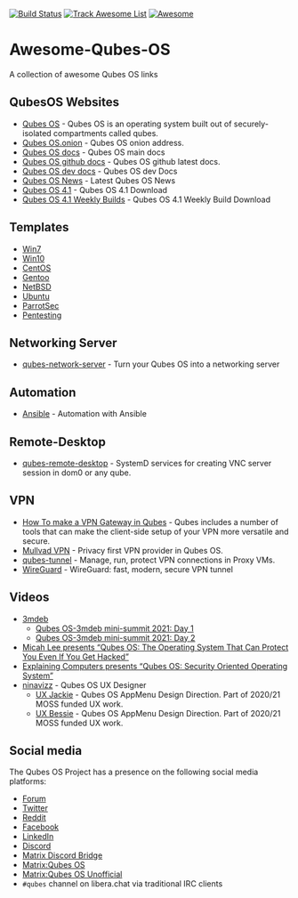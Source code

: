 [![Build Status](https://travis-ci.com/xn0px90/Awesome-Qubes-OS.svg?branch=master)](https://travis-ci.com/xn0px90/Awesome-Qubes-OS/)
[![Track Awesome List](https://www.trackawesomelist.com/badge.svg)](https://www.trackawesomelist.com/xn0px90/Awesome-Qubes-OS/)
[![Awesome](https://cdn.rawgit.com/sindresorhus/awesome/d7305f38d29fed78fa85652e3a63e154dd8e8829/media/badge.svg)](https://github.com/xn0px90/Awesome-Qubes-OS)
# Awesome-Qubes-OS
A collection of awesome Qubes OS links

## QubesOS Websites
  - [Qubes OS](https://www.qubes-os.org) - Qubes OS is an operating system built out of securely-isolated compartments called qubes.
  - [Qubes OS.onion](www.qubesosfasa4zl44o4tws22di6kepyzfeqv3tg4e3ztknltfxqrymdad.onion) - Qubes OS onion address.
  - [Qubes OS docs](https://www.qubes-os.org/doc/) - Qubes OS main docs
  - [Qubes OS github docs](https://github.com/QubesOS/qubes-doc) - Qubes OS github latest docs. 
  - [Qubes OS dev docs](https://dev.qubes-os.org/en/latest/) - Qubes OS dev Docs
  - [Qubes OS News](https://www.qubes-os.org/news/) - Latest Qubes OS News
  - [Qubes OS 4.1](https://www.qubes-os.org/downloads/) - Qubes OS 4.1 Download
  - [Qubes OS 4.1 Weekly Builds](https://qubes.notset.fr/iso/) - Qubes OS 4.1 Weekly Build Download

## Templates
  - [Win7](https://github.com/Qubes-Community/Contents/blob/master/docs/os/windows/windows-vm.md)
  - [Win10](https://github.com/elliotkillick/qvm-create-windows-qube)
  - [CentOS](https://github.com/Qubes-Community/Contents/blob/master/docs/os/centos.md)
  - [Gentoo](https://github.com/Qubes-Community/Contents/blob/master/docs/os/gentoo.md)
  - [NetBSD](https://github.com/Qubes-Community/Contents/blob/master/docs/os/netbsd.md)
  - [Ubuntu](https://github.com/Qubes-Community/Contents/blob/master/docs/os/ubuntu.md)
  - [ParrotSec](https://www.parrotsec.org/docs/parrot-on-qubesos.html)
  - [Pentesting](https://github.com/Qubes-Community/Contents/blob/master/docs/os/pentesting.md)
## Networking Server 
  - [qubes-network-server](https://github.com/Rudd-O/qubes-network-server) - Turn your Qubes OS into a networking server
## Automation
  - [Ansible](https://qubes-ansible.readthedocs.io/en/latest/) - Automation with Ansible

## Remote-Desktop
  - [qubes-remote-desktop](https://github.com/QubesOS-contrib/qubes-remote-desktop) - SystemD services for creating VNC server session in dom0 or any qube.
  
## VPN
  - [How To make a VPN Gateway in Qubes](https://github.com/Qubes-Community/Contents/blob/master/docs/configuration/vpn.md) - Qubes includes a number of tools that can make the client-side setup of your VPN more versatile and secure.
  - [Mullvad VPN](https://mullvad.net/en/help/qubes-os-4-and-mullvad-vpn/) - Privacy first VPN provider in Qubes OS.
  - [qubes-tunnel](https://github.com/QubesOS-contrib/qubes-tunnel) - Manage, run, protect VPN connections in Proxy VMs.
  - [WireGuard](https://github.com/Qubes-Community/Contents/tree/master/docs/wireguard) - WireGuard: fast, modern, secure VPN tunnel

## Videos
 - [3mdeb](https://3mdeb.com/)
      - [Qubes OS-3mdeb mini-summit 2021: Day 1](https://www.youtube.com/watch?v=y3V_V0Vllas) 
      - [Qubes OS-3mdeb mini-summit 2021: Day 2](https://www.youtube.com/watch?v=KdDr6TiqF0k)
 - [Micah Lee presents “Qubes OS: The Operating System That Can Protect You Even If You Get Hacked”](https://livestream.com/accounts/9197973/events/8286152/videos/178431606)
 - [Explaining Computers presents “Qubes OS: Security Oriented Operating System”](https://www.youtube.com/watch?v=hWDvS_Mp6gc)
 - [ninavizz](https://vimeo.com/user1589693) - Qubes OS UX Designer
      - [UX Jackie](https://vimeo.com/541946756) - Qubes OS AppMenu Design Direction. Part of 2020/21 MOSS funded UX work.
      - [UX Bessie](https://vimeo.com/542041258) - Qubes OS AppMenu Design Direction. Part of 2020/21 MOSS funded UX work.

## Social media
The Qubes OS Project has a presence on the following social media platforms:

* [Forum](https://forum.qubes-os.org/)
* [Twitter](https://twitter.com/QubesOS)
* [Reddit](https://www.reddit.com/r/Qubes/)
* [Facebook](https://www.facebook.com/QubesOS/)
* [LinkedIn](https://www.linkedin.com/company/qubes-os/)
* [Discord](https://discord.gg/YMUbTt7ZRG)
* [Matrix Discord Bridge](https://matrix.to/#/!ThZAMWzWEzqEJctycy:matrix.org?via=matrix.org&via=t2bot.io&via=nordgedanken.dev)
* [Matrix:Qubes OS](https://matrix.to/#/#cybersec-qubes_os:matrix.org)
* [Matrix:Qubes OS Unofficial](https://matrix.to/#/!LEdnbfkEStLztPInMH:matrix.org?via=matrix.org&via=privacytools.io&via=librem.one)
* `#qubes` channel on libera.chat via traditional IRC clients
